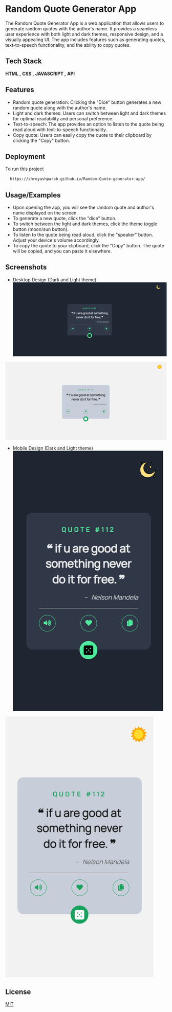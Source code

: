
# Random Quote Generator App

The Random Quote Generator App is a web application that allows users to generate random quotes with the author's name. It provides a seamless user experience with both light and dark themes, responsive design, and a visually appealing UI. The app includes features such as generating quotes, text-to-speech functionality, and the ability to copy quotes.
## Tech Stack

**HTML ,**
**CSS ,**
**JAVASCRIPT ,**
**API**




## Features

- Random quote generation: Clicking the "Dice" button generates a new random quote along with the author's name.
- Light and dark themes: Users can switch between light and dark themes for optimal readability and personal preference.
- Text-to-speech: The app provides an option to listen to the quote being read aloud with text-to-speech functionality.
- Copy quote: Users can easily copy the quote to their clipboard by clicking the "Copy" button.



## Deployment

To run this project

```bash
  https://shreyashparab.github.io/Random-Quote-generator-app/
```


## Usage/Examples

- Upon opening the app, you will see the random quote and author's name displayed on the screen.
- To generate a new quote, click the "dice" button.
- To switch between the light and dark themes, click the theme toggle button (moon/sun button).
- To listen to the quote being read aloud, click the "speaker" button. Adjust your device's volume accordingly.
- To copy the quote to your clipboard, click the "Copy" button. The quote will be copied, and you can paste it elsewhere.


## Screenshots
- Desktop Design (Dark and Light theme)
![App Screenshot](https://raw.githubusercontent.com/ShreyashParab/Random-Quote-generator-app/master/design/destop_view.PNG)

![App Screenshot](https://raw.githubusercontent.com/ShreyashParab/Random-Quote-generator-app/master/design/desktop_view__light.PNG)

- Mobile Design (Dark and Light theme)
![App Screenshot](https://raw.githubusercontent.com/ShreyashParab/Random-Quote-generator-app/master/design/mobile_view.PNG)

![App Screenshot](https://raw.githubusercontent.com/ShreyashParab/Random-Quote-generator-app/master/design/mobile_view__light.PNG)


## License

[MIT](https://choosealicense.com/licenses/mit/)

